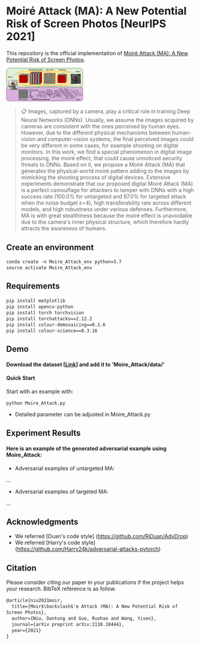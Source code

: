 # Moiré Attack (MA): A New Potential Risk of Screen Photos [NeurIPS 2021]

This repository is the official implementation of [Moiré Attack (MA): A New Potential Risk of Screen Photos](https://arxiv.org/abs/2030.12345). 

<img src="Images/Pipeline.png" alt="image" style="zoom:20%;" />

>📋 Images, captured by a camera, play a critical role in training Deep Neural Networks (DNNs). Usually, we assume the images acquired by cameras are consistent with the ones perceived by human eyes. However, due to the different physical mechanisms between human-vision and computer-vision systems, the final perceived images could be very different in some cases, for example shooting on digital monitors. In this work, we find a special phenomenon in digital image processing, the moiré effect, that could cause unnoticed security threats to DNNs. Based on it, we propose a Moiré Attack (MA) that generates the physical-world moiré pattern adding to the images by mimicking the shooting process of digital devices. Extensive experiments demonstrate that our proposed digital Moiré Attack (MA) is a perfect camouflage for attackers to tamper with DNNs with a high success rate (100.0% for untargeted and 97.0% for targeted attack when the noise budget ε=4), high transferability rate across different models, and high robustness under various defenses. Furthermore, MA is with great stealthiness because the moiré effect is unavoidable due to the camera's inner physical structure, which therefore hardly attracts the awareness of humans.

## Create an environment
```
conda create -n Moire_Attack_env python=3.7
source activate Moire_Attack_env
```

## Requirements
```
pip install matplotlib
pip install opencv-python
pip install torch torchvision
pip install torchattacks==2.12.2
pip install colour-demosaicing==0.1.6
pip install colour-science==0.3.16
```

## Demo
#### Download the dataset [[Link](https://drive.google.com/file/d/1J8o1SuUEd89-NFtl3Tcga8Hy7UucrSQE/view?usp=sharing)] and add it to 'Moire_Attack/data/'
#### Quick Start

Start with an example with: 

```
python Moire_Attack.py
```
* Detailed parameter can be adjusted in Moire_Attack.py

## Experiment Results

#### Here is an example of the generated adversarial example using Moire_Attack:
* Adversarial examples of untargeted MA:

<img src="Images/Untargeted MA.png" alt="image" style="zoom:20%;"/>

* Adversarial examples of targeted MA:

<img src="Images/Targeted MA.png" alt="image" style="zoom:20%;"/>


## Acknowledgments
* We referred [Duan's code style] (https://github.com/RjDuan/AdvDrop)
* We referred [Harry's code style] (https://github.com/Harry24k/adversarial-attacks-pytorch)

## Citation
Please consider citing our paper in your publications if the project helps your research. BibTeX reference is as follow.

```
@article{niu2021moir,
  title={Moir$\backslash$'e Attack (MA): A New Potential Risk of Screen Photos},
  author={Niu, Dantong and Guo, Ruohao and Wang, Yisen},
  journal={arXiv preprint arXiv:2110.10444},
  year={2021}
}
```
